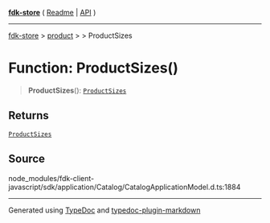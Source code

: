 [**fdk-store**](../../../README.md) ( [Readme](../../../README.md) \| [API](../../../API.md) )

---

[fdk-store](../../../API.md) > [product](../../README.md) > [<internal>](../README.md) > ProductSizes

# Function: ProductSizes()

> **ProductSizes**(): [`ProductSizes`](../type-aliases/type-alias.ProductSizes.md)

## Returns

[`ProductSizes`](../type-aliases/type-alias.ProductSizes.md)

## Source

node_modules/fdk-client-javascript/sdk/application/Catalog/CatalogApplicationModel.d.ts:1884

---

Generated using [TypeDoc](https://typedoc.org/) and [typedoc-plugin-markdown](https://www.npmjs.com/package/typedoc-plugin-markdown)
